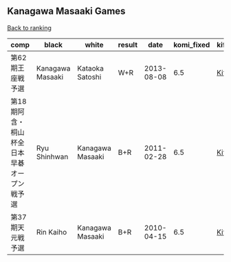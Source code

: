 ## Kanagawa Masaaki Games

[Back to ranking](index.md)




| **comp** | **black** | **white** | **result** | **date** | **komi_fixed** | **kifu** | 
| --- | --- | --- | --- | --- | --- | --- |
| 第62期王座戦予選 | Kanagawa Masaaki | Kataoka Satoshi | W+R | 2013-08-08 | 6.5 | [Kifu](https://kifudepot.net/kifucontents.php?id=YxGQQrgY2zdp67yNaAyN6w%3D%3D) | 
| 第18期阿含・桐山杯全日本早碁オープン戦予選 | Ryu Shinhwan | Kanagawa Masaaki | B+R | 2011-02-28 | 6.5 | [Kifu](https://kifudepot.net/kifucontents.php?id=QsfdEbvkwYZORkeNKFdUsA%3D%3D) | 
| 第37期天元戦予選 | Rin Kaiho | Kanagawa Masaaki | B+R | 2010-04-15 | 6.5 | [Kifu](https://kifudepot.net/kifucontents.php?id=NMcGxkYQYxNwDjUDo3TBYQ%3D%3D) |




